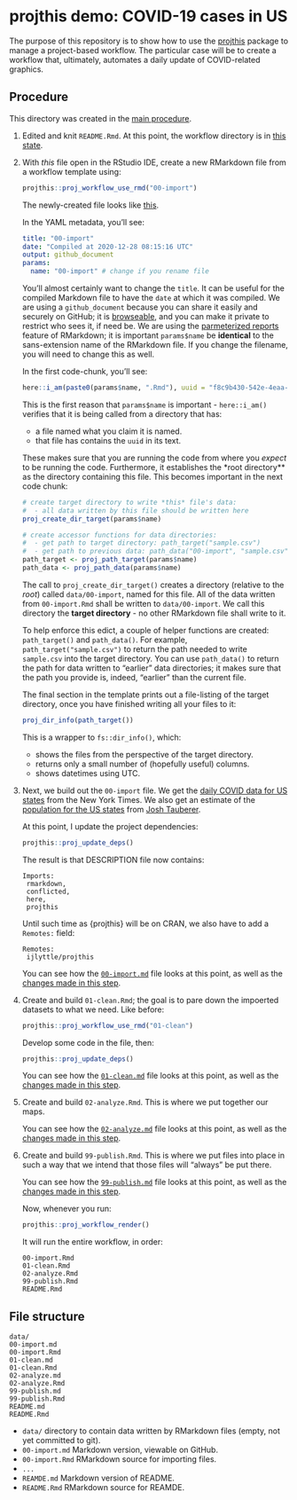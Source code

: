 projthis demo: COVID-19 cases in US
================

The purpose of this repository is to show how to use the
[projthis](https://ijlyttle.github.io/projthis/) package to manage a
project-based workflow. The particular case will be to create a workflow
that, ultimately, automates a daily update of COVID-related graphics.

## Procedure

This directory was created in the [main procedure](../README.md).

1.  Edited and knit `README.Rmd`. At this point, the workflow directory
    is in [this
    state](https://github.com/ijlyttle/covidStates/tree/create-workflow/workflow).

2.  With *this* file open in the RStudio IDE, create a new RMarkdown
    file from a workflow template using:
    
    ``` r
    projthis::proj_workflow_use_rmd("00-import")
    ```
    
    The newly-created file looks like
    [this](https://github.com/ijlyttle/covidStates/blob/5acbfc5bc1c898c1210455f2c921732e100069a7/workflow/00-import.Rmd).
    
    In the YAML metadata, you’ll see:
    
    ``` yaml
    title: "00-import"
    date: "Compiled at 2020-12-28 08:15:16 UTC"
    output: github_document
    params:
      name: "00-import" # change if you rename file
    ```
    
    You’ll almost certainly want to change the `title`. It can be useful
    for the compiled Markdown file to have the `date` at which it was
    compiled. We are using a `github_document` because you can share it
    easily and securely on GitHub; it is
    [browseable](https://happygitwithr.com/workflows-browsability.html),
    and you can make it private to restrict who sees it, if need be. We
    are using the [parmeterized
    reports](https://bookdown.org/yihui/rmarkdown/parameterized-reports.html)
    feature of RMarkdown; it is important `params$name` be **identical**
    to the sans-extension name of the RMarkdown file. If you change the
    filename, you will need to change this as well.
    
    In the first code-chunk, you’ll see:
    
    ``` r
    here::i_am(paste0(params$name, ".Rmd"), uuid = "f8c9b430-542e-4eaa-b315-bad86866aa06")
    ```
    
    This is the first reason that `params$name` is important -
    `here::i_am()` verifies that it is being called from a directory
    that has:
    
      - a file named what you claim it is named.
      - that file has contains the `uuid` in its text.
    
    These makes sure that you are running the code from where you
    *expect* to be running the code. Furthermore, it establishes the
    \*root directory\*\* as the directory containing this file. This
    becomes important in the next code chunk:
    
    ``` r
    # create target directory to write *this* file's data: 
    #  - all data written by this file should be written here
    proj_create_dir_target(params$name)
    
    # create accessor functions for data directories:
    #  - get path to target directory: path_target("sample.csv")
    #  - get path to previous data: path_data("00-import", "sample.csv")
    path_target <- proj_path_target(params$name)
    path_data <- proj_path_data(params$name)
    ```
    
    The call to `proj_create_dir_target()` creates a directory (relative
    to the *root*) called `data/00-import`, named for this file. All of
    the data written from `00-import.Rmd` shall be written to
    `data/00-import`. We call this directory the **target directory** -
    no other RMarkdown file shall write to it.
    
    To help enforce this edict, a couple of helper functions are
    created: `path_target()` and `path_data()`. For example,
    `path_target("sample.csv")` to return the path needed to write
    `sample.csv` into the target directory. You can use `path_data()` to
    return the path for data written to “earlier” data directories; it
    makes sure that the path you provide is, indeed, “earlier” than the
    current file.
    
    The final section in the template prints out a file-listing of the
    target directory, once you have finished writing all your files to
    it:
    
    ``` r
    proj_dir_info(path_target())
    ```
    
    This is a wrapper to `fs::dir_info()`, which:
    
      - shows the files from the perspective of the target directory.
      - returns only a small number of (hopefully useful) columns.
      - shows datetimes using UTC.

3.  Next, we build out the `00-import` file. We get the [daily COVID
    data for US
    states](https://github.com/nytimes/covid-19-data/blob/master/us-states.csv)
    from the New York Times. We also get an estimate of the [population
    for the US
    states](https://github.com/JoshData/historical-state-population-csv/blob/primary/historical_state_population_by_year.csv)
    from [Josh Tauberer](https://github.com/JoshData).
    
    At this point, I update the project dependencies:
    
    ``` r
    projthis::proj_update_deps()
    ```
    
    The result is that DESCRIPTION file now contains:
    
        Imports: 
         rmarkdown,
         conflicted,
         here,
         projthis
    
    Until such time as {projthis} will be on CRAN, we also have to add a
    `Remotes:` field:
    
        Remotes:
         ijlyttle/projthis
    
    You can see how the
    [`00-import.md`](https://github.com/ijlyttle/covidStates/blob/workflow-import/workflow/00-import.md)
    file looks at this point, as well as the [changes made in this
    step](https://github.com/ijlyttle/covidStates/pull/3/files).

4.  Create and build `01-clean.Rmd`; the goal is to pare down the
    impoerted datasets to what we need. Like before:
    
    ``` r
    projthis::proj_workflow_use_rmd("01-clean")
    ```
    
    Develop some code in the file, then:
    
    ``` r
    projthis::proj_update_deps()
    ```
    
    You can see how the
    [`01-clean.md`](https://github.com/ijlyttle/covidStates/blob/workflow-clean/workflow/01-clean.md)
    file looks at this point, as well as the [changes made in this
    step](https://github.com/ijlyttle/covidStates/pull/5/files).

5.  Create and build `02-analyze.Rmd`. This is where we put together our
    maps.
    
    You can see how the
    [`02-analyze.md`](https://github.com/ijlyttle/covidStates/blob/workflow-analyze/workflow/02-analyze.md)
    file looks at this point, as well as the [changes made in this
    step](https://github.com/ijlyttle/covidStates/pull/6/files).

6.  Create and build `99-publish.Rmd`. This is where we put files into
    place in such a way that we intend that those files will “always” be
    put there.
    
    You can see how the
    [`99-publish.md`](https://github.com/ijlyttle/covidStates/blob/workflow-publish/workflow/99-publish.md)
    file looks at this point, as well as the [changes made in this
    step](https://github.com/ijlyttle/covidStates/pull/7/files).
    
    Now, whenever you run:
    
    ``` r
    projthis::proj_workflow_render()
    ```
    
    It will run the entire workflow, in order:
    
        00-import.Rmd
        01-clean.Rmd
        02-analyze.Rmd
        99-publish.Rmd
        README.Rmd

## File structure

    data/
    00-import.md
    00-import.Rmd
    01-clean.md
    01-clean.Rmd
    02-analyze.md
    02-analyze.Rmd
    99-publish.md
    99-publish.Rmd
    README.md
    README.Rmd

  - `data/` directory to contain data written by RMarkdown files (empty,
    not yet committed to git).
  - `00-import.md` Markdown version, viewable on GitHub.
  - `00-import.Rmd` RMarkdown source for importing files.
  - `...`
  - `REAMDE.md` Markdown version of README.
  - `README.Rmd` RMarkdown source for REAMDE.
